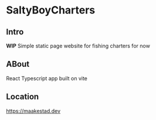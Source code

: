 # SaltyBoyCharters
## Intro
**WIP** Simple static page website for fishing charters for now

## ABout
React Typescript app built on vite

## Location
https://maakestad.dev

